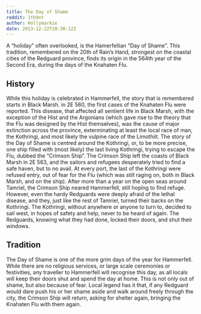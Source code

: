 ```yaml
---
title: The Day of Shame
reddit: 1th9nt
author: Hollymarkie
date: 2013-12-22T20:30:12Z
---
```


A “holiday” often overlooked, is the Hamerfellian “Day of Shame”. This
tradition, remembered on the 20th of Rain’s Hand, strongest on the coastal
cities of the Redguard province, finds its origin in the 564th year of the
Second Era, during the days of the Knahaten Flu.

## History

While this holiday is celebrated in Hammerfell, the story that is remembered
starts in Black Marsh. in 2E 560, the first cases of the Knahaten Flu were
reported. This disease, that affected all sentient life in Black Marsh, with the
exception of the Hist and the Argonians (which gave rise to the theory that the
Flu was designed by the Hist themselves), was the cause of major extinction
across the province, exterminating at least the local race of man, the
Kothringi, and most likely the vulpine race of the Limothiit. The story of the
Day of Shame is centred around the Kothringi, or, to be more precise, one ship
filled with (most likely) the last living Kothringi, trying to escape the Flu,
dubbed the “Crimson Ship”. The Crimson Ship left the coasts of Black Marsh in 2E
563, and the sailors and refugees desperately tried to find a safe haven, but to
no avail. At every port, the last of the Kothringi were refused entry, out of
fear for the Flu (which was still raging on, both in Black Marsh, and on the
ship). After more than a year on the open seas around Tamriel, the Crimson Ship
neared Hammerfell, still hoping to find refuge. However, even the hardy
Redguards were deeply afraid of the lethal disease, and they, just like the rest
of Tamriel, turned their backs on the Kothringi. The Kothringi, without anywhere
or anyone to turn to, decided to sail west, in hopes of safety and help, never
to be heard of again. The Redguards, knowing what they had done, locked their
doors, and shut their windows.

## Tradition

The Day of Shame is one of the more grim days of the year for Hammerfell. While
there are no religious services, or large scale ceremonies or festivities, any
traveller to Hammerfell will recognise this day, as all locals will keep their
doors shut and spend the day at home. This is not only out of shame, but also
because of fear. Local legend has it that, if any Redguard would dare push his
or her shame aside and walk around freely through the city, the Crimson Ship
will return, asking for shelter again, bringing the Knahaten Flu with them
again.
